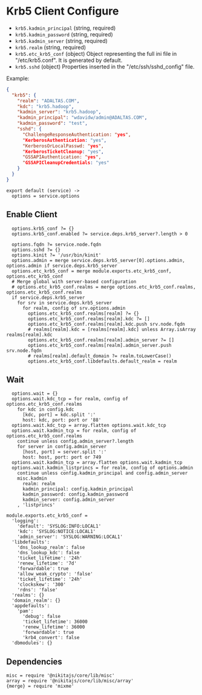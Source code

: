 
# Krb5 Client Configure

*   `krb5.kadmin_principal` (string, required)
*   `krb5.kadmin_password` (string, required)
*   `krb5.kadmin_server` (string, required)
*   `krb5.realm` (string, required)
*   `krb5.etc_krb5_conf` (object)
    Object representing the full ini file in "/etc/krb5.conf". It is
    generated by default.
*   `krb5.sshd` (object)
    Properties inserted in the "/etc/ssh/sshd_config" file.

Example:
```json
{
  "krb5": {
    "realm": "ADALTAS.COM",
    "kdc": "krb5.hadoop",
    "kadmin_server": "krb5.hadoop",
    "kadmin_principal": "wdavidw/admin@ADALTAS.COM",
    "kadmin_password": "test",
    "sshd": {
      "ChallengeResponseAuthentication: "yes",
      "KerberosAuthentication: "yes",
      "KerberosOrLocalPasswd: "yes",
      "KerberosTicketCleanup: "yes",
      "GSSAPIAuthentication: "yes",
      "GSSAPICleanupCredentials: "yes"
    }
  }
}
```

    export default (service) ->
      options = service.options

## Enable Client

      options.krb5_conf ?= {}
      options.krb5_conf.enabled ?= service.deps.krb5_server?.length > 0

      options.fqdn ?= service.node.fqdn
      options.sshd ?= {}
      options.kinit ?= '/usr/bin/kinit'
      options.admin = merge service.deps.krb5_server[0].options.admin, options.admin if service.deps.krb5_server
      options.etc_krb5_conf = merge module.exports.etc_krb5_conf, options.etc_krb5_conf
      # Merge global with server-based configuration
      # options.etc_krb5_conf.realms = merge options.etc_krb5_conf.realms, options.etc_krb5_conf.realms
      if service.deps.krb5_server
        for srv in service.deps.krb5_server
          for realm, config of srv.options.admin
            options.etc_krb5_conf.realms[realm] ?= {}
            options.etc_krb5_conf.realms[realm].kdc ?= []
            options.etc_krb5_conf.realms[realm].kdc.push srv.node.fqdn
            # realms[realm].kdc = [realms[realm].kdc] unless Array.isArray realms[realm].kdc
            options.etc_krb5_conf.realms[realm].admin_server ?= []
            options.etc_krb5_conf.realms[realm].admin_server.push srv.node.fqdn
            # realms[realm].default_domain ?= realm.toLowerCase()
            options.etc_krb5_conf.libdefaults.default_realm = realm

## Wait

      options.wait = {}
      options.wait.kdc_tcp = for realm, config of options.etc_krb5_conf.realms
        for kdc in config.kdc
          [kdc, port] = kdc.split ':'
          host: kdc, port: port or '88'
      options.wait.kdc_tcp = array.flatten options.wait.kdc_tcp
      options.wait.kadmin_tcp = for realm, config of options.etc_krb5_conf.realms
        continue unless config.admin_server?.length
        for server in config.admin_server
          [host, port] = server.split ':'
          host: host, port: port or 749
      options.wait.kadmin_tcp = array.flatten options.wait.kadmin_tcp
      options.wait.kadmin_listprincs = for realm, config of options.admin
        continue unless config.kadmin_principal and config.admin_server
        misc.kadmin
          realm: realm
          kadmin_principal: config.kadmin_principal
          kadmin_password: config.kadmin_password
          kadmin_server: config.admin_server
        , 'listprincs'

    module.exports.etc_krb5_conf =
      'logging':
        'default': 'SYSLOG:INFO:LOCAL1'
        'kdc': 'SYSLOG:NOTICE:LOCAL1'
        'admin_server': 'SYSLOG:WARNING:LOCAL1'
      'libdefaults':
        'dns_lookup_realm': false
        'dns_lookup_kdc': false
        'ticket_lifetime': '24h'
        'renew_lifetime': '7d'
        'forwardable': true
        'allow_weak_crypto': 'false'
        'ticket_lifetime': '24h'
        'clockskew': '300'
        'rdns': 'false'
      'realms': {}
      'domain_realm': {}
      'appdefaults':
        'pam':
          'debug': false
          'ticket_lifetime': 36000
          'renew_lifetime': 36000
          'forwardable': true
          'krb4_convert': false
      'dbmodules': {}

## Dependencies

    misc = require '@nikitajs/core/lib/misc'
    array = require '@nikitajs/core/lib/misc/array'
    {merge} = require 'mixme'

